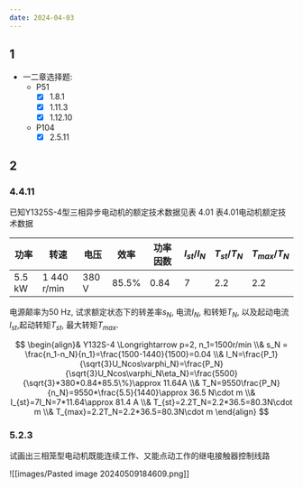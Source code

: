 ```yaml
---
date: 2024-04-03
---
```

## 1

+ 一二章选择题: 
    + P51
        + [x] 1.8.1
        + [x] 1.11.3
        + [x] 1.12.10
    + P104
        + [x] 2.5.11

## 2

### 4.4.11

已知Y1325S-4型三相异步电动机的额定技术数据见表 4.01
表4.01电动机额定技术数据

| 功率     | 转速          | 电压    | 效率    | 功率因数 | $I_{st}/I_N$ | $T_{st}/T_N$ | $T_{max}/T_N$ |
| ------ | ----------- | ----- | ----- | ---- | ------------ | ------------ | ------------- |
| 5.5 kW | 1 440 r/min | 380 V | 85.5% | 0.84 | 7            | 2.2          | 2.2           |

电源颠率为50 Hz, 试求额定状态下的转差率$s_N$, 电流$I_N$, 和转矩$T_N$, 以及起动电流$l_{st}$,起动转矩$T_{st}$, 最大转矩$T_{max}$. 

$$
\begin{align}&
Y132S-4 \Longrightarrow p=2, n_1=1500r/min
\\&
s_N = \frac{n_1-n_N}{n_1}=\frac{1500-1440}{1500}=0.04
\\&
I_N=\frac{P_1}{\sqrt{3}U_Ncos\varphi_N}=\frac{P_N}{\sqrt{3}U_Ncos\varphi_N\eta_N}=\frac{5500}{\sqrt{3}*380*0.84*85.5\%}\approx 11.64A
\\&
T_N=9550\frac{P_N}{n_N}=9550*\frac{5.5}{1440}\approx 36.5 N\cdot m
\\&
I_{st}=7I_N=7*11.64\approx 81.4 A
\\&
T_{st}=2.2T_N=2.2*36.5=80.3N\cdot m
\\&
T_{max}=2.2T_N=2.2*36.5=80.3N\cdot m
\end{align}
$$

### 5.2.3

试画出三相笼型电动机既能连续工作、又能点动工作的继电接触器控制线路

![[images/Pasted image 20240509184609.png]]


